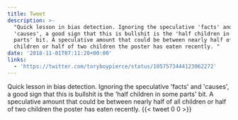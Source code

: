 ```yaml
---
title: Tweet
description: >-
  "Quick lesson in bias detection. Ignoring the speculative 'facts' and
  'causes', a good sign that this is bullshit is the 'half children in some
  parts' bit. A speculative amount that could be between nearly half of all
  children or half of two children the poster has eaten recently. "
date: '2018-11-01T07:11:20+00:00'
links:
  - 'https://twitter.com/toryboypierce/status/1057573444123062272'
---
```

Quick lesson in bias detection. Ignoring the speculative 'facts' and 'causes', a good sign that this is bullshit is the 'half children in some parts' bit. A speculative amount that could be between nearly half of all children or half of two children the poster has eaten recently. 
      {{< tweet 0 0 >}}
    
